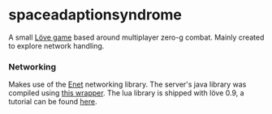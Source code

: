 spaceadaptionsyndrome
=====================

A small [Löve game](https://love2d.org/) based around multiplayer zero-g combat. Mainly created to explore network handling.

### Networking

Makes use of the [Enet](http://enet.bespin.org/) networking library. The server's java library was compiled using [this wrapper](https://github.com/csm/java-enet-wrapper). The lua library is shipped with löve 0.9, a tutorial can be found [here](http://leafo.net/lua-enet/).

